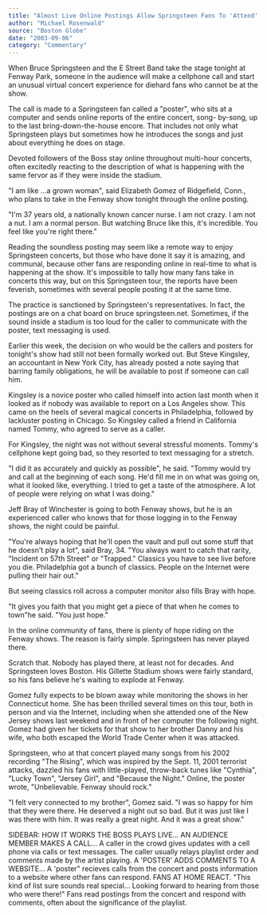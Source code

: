 ```yaml
---
title: "Almost Live Online Postings Allow Springsteen Fans To 'Attend' His Fenway Concerts"
author: "Michael Rosenwald"
source: "Boston Globe"
date: "2003-09-06"
category: "Commentary"
---
```


When Bruce Springsteen and the E Street Band take the stage tonight at Fenway Park, someone in the audience will make a cellphone call and start an unusual virtual concert experience for diehard fans who cannot be at the show.

The call is made to a Springsteen fan called a "poster", who sits at a computer and sends online reports of the entire concert, song- by-song, up to the last bring-down-the-house encore. That includes not only what Springsteen plays but sometimes how he introduces the songs and just about everything he does on stage.

Devoted followers of the Boss stay online throughout multi-hour concerts, often excitedly reacting to the description of what is happening with the same fervor as if they were inside the stadium.

"I am like ...a grown woman", said Elizabeth Gomez of Ridgefield, Conn., who plans to take in the Fenway show tonight through the online posting.

"I'm 37 years old, a nationally known cancer nurse. I am not crazy. I am not a nut. I am a normal person. But watching Bruce like this, it's incredible. You feel like you're right there."

Reading the soundless posting may seem like a remote way to enjoy Springsteen concerts, but those who have done it say it is amazing, and communal, because other fans are responding online in real-time to what is happening at the show. It's impossible to tally how many fans take in concerts this way, but on this Springsteen tour, the reports have been feverish, sometimes with several people posting it at the same time.

The practice is sanctioned by Springsteen's representatives. In fact, the postings are on a chat board on bruce springsteen.net. Sometimes, if the sound inside a stadium is too loud for the caller to communicate with the poster, text messaging is used.

Earlier this week, the decision on who would be the callers and posters for tonight's show had still not been formally worked out. But Steve Kingsley, an accountant in New York City, has already posted a note saying that barring family obligations, he will be available to post if someone can call him.

Kingsley is a novice poster who called himself into action last month when it looked as if nobody was available to report on a Los Angeles show. This came on the heels of several magical concerts in Philadelphia, followed by lackluster posting in Chicago. So Kingsley called a friend in California named Tommy, who agreed to serve as a caller.

For Kingsley, the night was not without several stressful moments. Tommy's cellphone kept going bad, so they resorted to text messaging for a stretch.

"I did it as accurately and quickly as possible", he said. "Tommy would try and call at the beginning of each song. He'd fill me in on what was going on, what it looked like, everything. I tried to get a taste of the atmosphere. A lot of people were relying on what I was doing."

Jeff Bray of Winchester is going to both Fenway shows, but he is an experienced caller who knows that for those logging in to the Fenway shows, the night could be painful.

"You're always hoping that he'll open the vault and pull out some stuff that he doesn't play a lot", said Bray, 34. "You always want to catch that rarity, "Incident on 57th Street" or "Trapped." Classics you have to see live before you die. Philadelphia got a bunch of classics. People on the Internet were pulling their hair out."

But seeing classics roll across a computer monitor also fills Bray with hope.

"It gives you faith that you might get a piece of that when he comes to town"he said. "You just hope."

In the online community of fans, there is plenty of hope riding on the Fenway shows. The reason is fairly simple. Springsteen has never played there.

Scratch that. Nobody has played there, at least not for decades. And Springsteen loves Boston. His Gillette Stadium shows were fairly standard, so his fans believe he's waiting to explode at Fenway.

Gomez fully expects to be blown away while monitoring the shows in her Connecticut home. She has been thrilled several times on this tour, both in person and via the Internet, including when she attended one of the New Jersey shows last weekend and in front of her computer the following night. Gomez had given her tickets for that show to her brother Danny and his wife, who both escaped the World Trade Center when it was attacked.

Springsteen, who at that concert played many songs from his 2002 recording "The Rising", which was inspired by the Sept. 11, 2001 terrorist attacks, dazzled his fans with little-played, throw-back tunes like "Cynthia", "Lucky Town", "Jersey Girl", and "Because the Night." Online, the poster wrote, "Unbelievable. Fenway should rock."

"I felt very connected to my brother", Gomez said. "I was so happy for him that they were there. He deserved a night out so bad. But it was just like I was there with him. It was really a great night. And it was a great show."

SIDEBAR: HOW IT WORKS THE BOSS PLAYS LIVE... AN AUDIENCE MEMBER MAKES A CALL... A caller in the crowd gives updates with a cell phone via calls or text messages. The caller usually relays playlist order and comments made by the artist playing. A 'POSTER' ADDS COMMENTS TO A WEBSITE... A 'poster" recieves calls from the concert and posts information to a website where other fans can respond. FANS AT HOME REACT. "This kind of list sure sounds real special... Looking forward to hearing from those who were there!" Fans read postings from the concert and respond with comments, often about the significance of the playlist.

